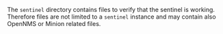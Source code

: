 The `sentinel` directory contains files to verify that the sentinel is working.
Therefore files are not limited to a `sentinel` instance and may contain also OpenNMS or Minion related files.
 